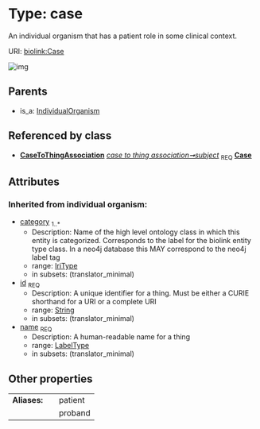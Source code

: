 
# Type: case


An individual organism that has a patient role in some clinical context.

URI: [biolink:Case](https://w3id.org/biolink/vocab/Case)


![img](http://yuml.me/diagram/nofunky;dir:TB/class/[OrganismTaxon],[IndividualOrganism],[CaseToThingAssociation],[CaseToThingAssociation]-%20subject%201..1>[Case&#124;id(i):string;name(i):label_type;category(i):iri_type%20%2B],[IndividualOrganism]^-[Case])

## Parents

 *  is_a: [IndividualOrganism](IndividualOrganism.md)

## Referenced by class

 *  **[CaseToThingAssociation](CaseToThingAssociation.md)** *[case to thing association➞subject](case_to_thing_association_subject.md)*  <sub>REQ</sub>  **[Case](Case.md)**

## Attributes


### Inherited from individual organism:

 * [category](category.md)  <sub>1..*</sub>
    * Description: Name of the high level ontology class in which this entity is categorized. Corresponds to the label for the biolink entity type class. In a neo4j database this MAY correspond to the neo4j label tag
    * range: [IriType](types/IriType.md)
    * in subsets: (translator_minimal)
 * [id](id.md)  <sub>REQ</sub>
    * Description: A unique identifier for a thing. Must be either a CURIE shorthand for a URI or a complete URI
    * range: [String](types/String.md)
    * in subsets: (translator_minimal)
 * [name](name.md)  <sub>REQ</sub>
    * Description: A human-readable name for a thing
    * range: [LabelType](types/LabelType.md)
    * in subsets: (translator_minimal)

## Other properties

|  |  |  |
| --- | --- | --- |
| **Aliases:** | | patient |
|  | | proband |

